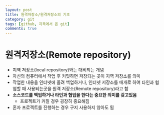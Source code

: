 ```yaml
---
layout: post
title: 원격저장소/원격저장소의 기초
category: git
tags: [github, 지옥에서 온 git]
comments: true
---
```


# 원격저장소(Remote repository)
- 지역 저장소(local repository)와는 대비되는 개념
- 자신의 컴퓨터에서 작업 후 커밋하면 저장되는 곳이 지역 저장소를 의미
- 작업한 내용을 인터넷에 올려 백업하거나, 인터넷 저장소를 매개로 하여 타인과 협엽할 때 사용되는곳을 원격 저장소(Remote repository)라고 함
- __소스코드를 백업하거나 타인과 협업을 한다는 중요한 의미를 갖고있음__
  - 프로젝트가 커질 경우 굉장히 중요해짐
- 혼자 프로젝트를 진행하는 경우 구지 사용하지 않아도 됨
